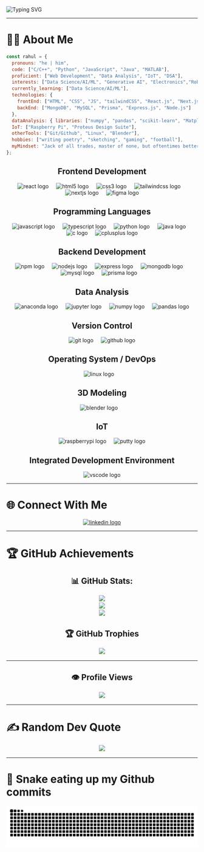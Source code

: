 <img src="https://readme-typing-svg.herokuapp.com?font=Fira+Code&size=24&pause=1000&color=2AA79B&width=800&lines=Welcome+to+Rahul's+GitHub+Profile!;Empowering+Creativity+%7C+Tech+Enthusiast;Always+Learning+%26+Building+Awesome+Stuff!" alt="Typing SVG">

---

# 👨‍💻 About Me
```js
const rahul = {
  pronouns: "he | him",
  code: ["C/C++", "Python", "JavaScript", "Java", "MATLAB"],
  proficient: ["Web Development", "Data Analysis", "IoT", "DSA"],
  interests: ["Data Science/AI/ML", "Generative AI", "Electronics","Robotics", "Computer Vision", "Game Development", "Ethical Hacking"],
  currently_learning: ["Data Science/AI/ML"],
  technologies: {
    frontEnd: ["HTML", "CSS", "JS", "tailwindCSS", "React.js", "Next.js", "Shadcn UI", "Figma", "Framer"],
    backEnd: ["MongoDB", "MySQL", "Prisma", "Express.js", "Node.js"]
  },
  dataAnalysis: { libraries: ["numpy", "pandas", "scikit-learn", "Matplotlib", "Seaborn"] },
  IoT: ["Raspberry Pi", "Proteus Design Suite"],
  otherTools: ["Git/Github", "Linux", "Blender"],
  hobbies: ["writing poetry", "sketching", "gaming", "football"],
  myMindset: "Jack of all trades, master of none, but oftentimes better than master of one."
};
```


<div align="center">
  <!-- Frontend Development -->
  <h2>Frontend Development</h2>
  <img src="https://cdn.jsdelivr.net/gh/devicons/devicon/icons/react/react-original.svg" height="40" alt="react logo"  />
  <img width="12" />
  <img src="https://cdn.jsdelivr.net/gh/devicons/devicon/icons/html5/html5-original.svg" height="40" alt="html5 logo"  />
  <img width="12" />
  <img src="https://cdn.jsdelivr.net/gh/devicons/devicon/icons/css3/css3-original.svg" height="40" alt="css3 logo"  />
  <img width="12" />
  <img src="https://cdn.jsdelivr.net/gh/devicons/devicon/icons/tailwindcss/tailwindcss-original-wordmark.svg" height="40" alt="tailwindcss logo"  />
  <img width="12" />
  <img src="https://cdn.jsdelivr.net/gh/devicons/devicon/icons/nextjs/nextjs-original.svg" height="40" alt="nextjs logo"  />
  <img width="12" />
  <img src="https://cdn.jsdelivr.net/gh/devicons/devicon/icons/figma/figma-original.svg" height="40" alt="figma logo"  />
  
  <!-- Programming Languages -->
  <h2>Programming Languages</h2>
  <img src="https://cdn.jsdelivr.net/gh/devicons/devicon/icons/javascript/javascript-original.svg" height="40" alt="javascript logo"  />
  <img width="12" />
  <img src="https://cdn.jsdelivr.net/gh/devicons/devicon/icons/typescript/typescript-original.svg" height="40" alt="typescript logo"  />
  <img width="12" />
  <img src="https://cdn.jsdelivr.net/gh/devicons/devicon/icons/python/python-original.svg" height="40" alt="python logo"  />
  <img width="12" />
  <img src="https://cdn.jsdelivr.net/gh/devicons/devicon/icons/java/java-original.svg" height="40" alt="java logo"  />
  <img width="12" />
  <img src="https://cdn.jsdelivr.net/gh/devicons/devicon/icons/c/c-original.svg" height="40" alt="c logo"  />
  <img width="12" />
  <img src="https://cdn.jsdelivr.net/gh/devicons/devicon/icons/cplusplus/cplusplus-original.svg" height="40" alt="cplusplus logo"  />
  
  <!-- Backend Development -->
  <h2>Backend Development</h2>
  <img src="https://cdn.jsdelivr.net/gh/devicons/devicon/icons/npm/npm-original-wordmark.svg" height="40" alt="npm logo"  />
  <img width="12" />
  <img src="https://cdn.jsdelivr.net/gh/devicons/devicon/icons/nodejs/nodejs-original.svg" height="40" alt="nodejs logo"  />
  <img width="12" />
  <img src="https://cdn.jsdelivr.net/gh/devicons/devicon/icons/express/express-original.svg" height="40" alt="express logo"  />
  <img width="12" />
  <img src="https://cdn.jsdelivr.net/gh/devicons/devicon/icons/mongodb/mongodb-original.svg" height="40" alt="mongodb logo"  />
  <img width="12" />
  <img src="https://cdn.jsdelivr.net/gh/devicons/devicon/icons/mysql/mysql-original.svg" height="40" alt="mysql logo"  />
  <img width="12" />
  <img src="https://cdn.simpleicons.org/prisma/2D3748" height="40" alt="prisma logo" />
  <img width="12" />
  
  <!-- Data Science / AI / Scientific Computing -->
  <h2>Data Analysis</h2>
  <img src="https://cdn.jsdelivr.net/gh/devicons/devicon/icons/anaconda/anaconda-original.svg" height="40" alt="anaconda logo"  />
  <img width="12" />
  <img src="https://cdn.jsdelivr.net/gh/devicons/devicon/icons/jupyter/jupyter-original.svg" height="40" alt="jupyter logo"  />
  <img width="12" />
  <img src="https://cdn.jsdelivr.net/gh/devicons/devicon/icons/numpy/numpy-original.svg" height="40" alt="numpy logo"  />
  <img width="12" />
  <img src="https://cdn.jsdelivr.net/gh/devicons/devicon/icons/pandas/pandas-original.svg" height="40" alt="pandas logo"  />
  
  <!-- Version Control -->
  <h2>Version Control</h2>
  <img src="https://cdn.jsdelivr.net/gh/devicons/devicon/icons/git/git-original.svg" height="40" alt="git logo"  />
  <img width="12" />
  <img src="https://cdn.jsdelivr.net/gh/devicons/devicon/icons/github/github-original.svg" height="40" alt="github logo"  />
  
  <!-- Operating System / DevOps -->
  <h2>Operating System / DevOps</h2>
  <img src="https://cdn.jsdelivr.net/gh/devicons/devicon/icons/linux/linux-original.svg" height="40" alt="linux logo"  />
  <img width="12" />
  
  <!-- 3D Modeling / IoT -->
  <h2>3D Modeling</h2>
  <img src="https://cdn.jsdelivr.net/gh/devicons/devicon/icons/blender/blender-original.svg" height="40" alt="blender logo"  />
  <img width="12" />

  <h2>IoT</h2>
  <img src="https://cdn.jsdelivr.net/gh/devicons/devicon/icons/raspberrypi/raspberrypi-original.svg" height="40" alt="raspberrypi logo"  />
  <img width="12" />
  <img src="https://cdn.jsdelivr.net/gh/devicons/devicon/icons/putty/putty-original.svg" height="40" alt="putty logo"  />
  
  <!-- Integrated Development Environment -->
  <h2>Integrated Development Environment</h2>
  <img src="https://cdn.jsdelivr.net/gh/devicons/devicon/icons/vscode/vscode-original.svg" height="40" alt="vscode logo"  />
</div>

</div>

---

# 🌐 Connect With Me
<div align="center">
  <a href="https://www.linkedin.com/in/rahulstack/">
  <img src="https://raw.githubusercontent.com/maurodesouza/profile-readme-generator/master/src/assets/icons/social/linkedin/default.svg" width="52" height="40" alt="linkedin logo"  />
  </a>
</div>

---


# 🏆 GitHub Achievements
<div align="center">

## 📊 GitHub Stats:
![](https://github-readme-stats.vercel.app/api?username=Rahul-Encoded&theme=shadow_green&hide_border=false&include_all_commits=true&count_private=true)<br/>
![](https://github-readme-streak-stats.herokuapp.com/?user=Rahul-Encoded&theme=shadow_green&hide_border=false)<br/>
![](https://github-readme-stats.vercel.app/api/top-langs/?username=Rahul-Encoded&theme=shadow_green&hide_border=false&include_all_commits=true&count_private=true&layout=compact)

## 🏆 GitHub Trophies
![](https://github-profile-trophy.vercel.app/?username=Rahul-Encoded&theme=shadow_green&no-frame=false&no-bg=true&margin-w=4)

---
## 👁️ Profile Views
<img src="https://profile-counter.glitch.me/Rahul-Encoded/count.svg?"  />

---
</div>

# ✍️ Random Dev Quote
<div align="center">
  
![](https://quotes-github-readme.vercel.app/api?type=vetical&theme=dark)

---
</div>

# 🐍 Snake eating up my Github commits
                       
<img src="https://raw.githubusercontent.com/Rahul-Encoded/Rahul-Encoded/output/snake.svg" alt="Snake animation" />

